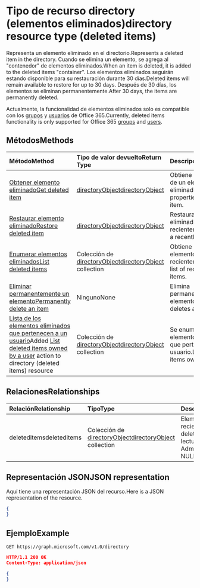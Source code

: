 # <a name="directory-resource-type-deleted-items"></a><span data-ttu-id="a2f44-101">Tipo de recurso directory (elementos eliminados)</span><span class="sxs-lookup"><span data-stu-id="a2f44-101">directory resource type (deleted items)</span></span>

<span data-ttu-id="a2f44-102">Representa un elemento eliminado en el directorio.</span><span class="sxs-lookup"><span data-stu-id="a2f44-102">Represents a deleted item in the directory.</span></span> <span data-ttu-id="a2f44-103">Cuando se elimina un elemento, se agrega al "contenedor" de elementos eliminados.</span><span class="sxs-lookup"><span data-stu-id="a2f44-103">When an item is deleted, it is added to the deleted items "container".</span></span> <span data-ttu-id="a2f44-104">Los elementos eliminados seguirán estando disponible para su restauración durante 30 días.</span><span class="sxs-lookup"><span data-stu-id="a2f44-104">Deleted items will remain available to restore for up to 30 days.</span></span> <span data-ttu-id="a2f44-105">Después de 30 días, los elementos se eliminan permanentemente.</span><span class="sxs-lookup"><span data-stu-id="a2f44-105">After 30 days, the items are permanently deleted.</span></span>

<span data-ttu-id="a2f44-106">Actualmente, la funcionalidad de elementos eliminados solo es compatible con los [grupos](group.md) y [usuarios](users.md) de Office 365.</span><span class="sxs-lookup"><span data-stu-id="a2f44-106">Currently, deleted items functionality is only supported for Office 365 [groups](group.md) and [users](users.md).</span></span>

## <a name="methods"></a><span data-ttu-id="a2f44-107">Métodos</span><span class="sxs-lookup"><span data-stu-id="a2f44-107">Methods</span></span>

| <span data-ttu-id="a2f44-108">Método</span><span class="sxs-lookup"><span data-stu-id="a2f44-108">Method</span></span>         | <span data-ttu-id="a2f44-109">Tipo de valor devuelto</span><span class="sxs-lookup"><span data-stu-id="a2f44-109">Return Type</span></span> | <span data-ttu-id="a2f44-110">Descripción</span><span class="sxs-lookup"><span data-stu-id="a2f44-110">Description</span></span> |
|:---------------|:------------|:------------|
|[<span data-ttu-id="a2f44-111">Obtener elemento eliminado</span><span class="sxs-lookup"><span data-stu-id="a2f44-111">Get deleted item</span></span>](../api/directory_deleteditems_get.md) | [<span data-ttu-id="a2f44-112">directoryObject</span><span class="sxs-lookup"><span data-stu-id="a2f44-112">directoryObject</span></span>](directoryobject.md) | <span data-ttu-id="a2f44-113">Obtiene las propiedades de un elemento eliminado.</span><span class="sxs-lookup"><span data-stu-id="a2f44-113">Gets the properties of a deleted item.</span></span> |
|[<span data-ttu-id="a2f44-114">Restaurar elemento eliminado</span><span class="sxs-lookup"><span data-stu-id="a2f44-114">Restore deleted item</span></span>](../api/directory_deleteditems_restore.md) |[<span data-ttu-id="a2f44-115">directoryObject</span><span class="sxs-lookup"><span data-stu-id="a2f44-115">directoryObject</span></span>](directoryobject.md)| <span data-ttu-id="a2f44-116">Restaura un elemento eliminado recientemente.</span><span class="sxs-lookup"><span data-stu-id="a2f44-116">Restores a recently deleted item.</span></span> |
|[<span data-ttu-id="a2f44-117">Enumerar elementos eliminados</span><span class="sxs-lookup"><span data-stu-id="a2f44-117">List deleted items</span></span>](../api/directory_deleteditems_list.md) |<span data-ttu-id="a2f44-118">Colección de [directoryObject](directoryobject.md)</span><span class="sxs-lookup"><span data-stu-id="a2f44-118">[directoryObject](directoryobject.md) collection</span></span>| <span data-ttu-id="a2f44-119">Obtiene una lista de elementos eliminados recientemente.</span><span class="sxs-lookup"><span data-stu-id="a2f44-119">Gets a list of recently deleted items.</span></span> |
|[<span data-ttu-id="a2f44-120">Eliminar permanentemente un elemento</span><span class="sxs-lookup"><span data-stu-id="a2f44-120">Permanently delete an item</span></span>](../api/directory_deleteditems_delete.md) | <span data-ttu-id="a2f44-121">Ninguno</span><span class="sxs-lookup"><span data-stu-id="a2f44-121">None</span></span> | <span data-ttu-id="a2f44-122">Elimina permanentemente un elemento.</span><span class="sxs-lookup"><span data-stu-id="a2f44-122">Permanently deletes an item.</span></span> |
|<span data-ttu-id="a2f44-123">[Lista de los elementos eliminados que pertenecen a un usuario](../api/directory_deleteditems_user_owned.md)</span><span class="sxs-lookup"><span data-stu-id="a2f44-123">Added [List deleted items owned by a user](../api/directory_deleteditems_user_owned.md) action to directory (deleted items) resource</span></span> | <span data-ttu-id="a2f44-124">Colección de [directoryObject](directoryobject.md)</span><span class="sxs-lookup"><span data-stu-id="a2f44-124">[directoryObject](directoryobject.md) collection</span></span> | <span data-ttu-id="a2f44-125">Se enumeran los elementos del directorio que pertenecen a un usuario.</span><span class="sxs-lookup"><span data-stu-id="a2f44-125">Lists directory items owned by a user.</span></span> |

## <a name="relationships"></a><span data-ttu-id="a2f44-126">Relaciones</span><span class="sxs-lookup"><span data-stu-id="a2f44-126">Relationships</span></span>
| <span data-ttu-id="a2f44-127">Relación</span><span class="sxs-lookup"><span data-stu-id="a2f44-127">Relationship</span></span> | <span data-ttu-id="a2f44-128">Tipo</span><span class="sxs-lookup"><span data-stu-id="a2f44-128">Type</span></span>   |<span data-ttu-id="a2f44-129">Descripción</span><span class="sxs-lookup"><span data-stu-id="a2f44-129">Description</span></span>|
|:---------------|:--------|:----------|
|<span data-ttu-id="a2f44-130">deleteditems</span><span class="sxs-lookup"><span data-stu-id="a2f44-130">deleteditems</span></span>|<span data-ttu-id="a2f44-131">Colección de [directoryObject](directoryobject.md)</span><span class="sxs-lookup"><span data-stu-id="a2f44-131">[directoryObject](directoryobject.md) collection</span></span>| <span data-ttu-id="a2f44-132">Elementos eliminados recientemente</span><span class="sxs-lookup"><span data-stu-id="a2f44-132">Recently deleted items.</span></span> <span data-ttu-id="a2f44-133">Solo lectura.</span><span class="sxs-lookup"><span data-stu-id="a2f44-133">Read-only.</span></span> <span data-ttu-id="a2f44-134">Admite valores NULL.</span><span class="sxs-lookup"><span data-stu-id="a2f44-134">Nullable.</span></span>|

## <a name="json-representation"></a><span data-ttu-id="a2f44-135">Representación JSON</span><span class="sxs-lookup"><span data-stu-id="a2f44-135">JSON representation</span></span>
<span data-ttu-id="a2f44-136">Aquí tiene una representación JSON del recurso.</span><span class="sxs-lookup"><span data-stu-id="a2f44-136">Here is a JSON representation of the resource.</span></span>

<!-- {
  "blockType": "resource",
  "baseType": "microsoft.graph.entity",
  "@odata.type": "microsoft.graph.directory"
}-->

```json
{
}
```

## <a name="example"></a><span data-ttu-id="a2f44-137">Ejemplo</span><span class="sxs-lookup"><span data-stu-id="a2f44-137">Example</span></span>

<!--{"blockType": "request"}-->
```http
GET https://graph.microsoft.com/v1.0/directory
```

<!--{"blockType": "response", "truncated": true, "@odata.type": "microsoft.graph.directory"}-->
```json
HTTP/1.1 200 OK
Content-Type: application/json

{
}
```


<!-- uuid: 8fcb5dbc-d5aa-4681-8e31-b001d5168d79
2015-10-25 14:57:30 UTC -->
<!-- {
  "type": "#page.annotation",
  "description": "directory resource",
  "keywords": "",
  "section": "documentation",
  "tocPath": ""
}-->